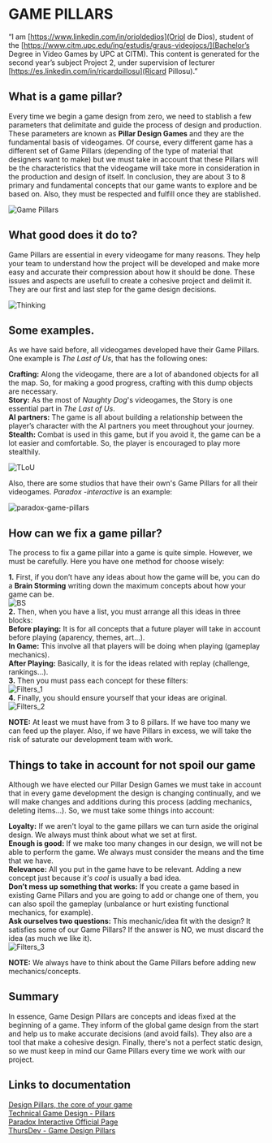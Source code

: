 ﻿# GAME PILLARS

“I am [https://www.linkedin.com/in/orioldedios](Oriol de Dios), student of the
[https://www.citm.upc.edu/ing/estudis/graus-videojocs/](Bachelor’s Degree in
Video Games by UPC at CITM). This content is generated for the second year’s
subject Project 2, under supervision of lecturer
[https://es.linkedin.com/in/ricardpillosu](Ricard Pillosu).”

## What is a game pillar?
Every time we begin a game design from zero, we need to stablish a few parameters that delimitate and guide the process of design and production. These parameters are known as **Pillar Design Games** and they are the fundamental basis of videogames. Of course, every different game has a different set of Game Pillars (depending of the type of material that designers want to make) but we must take in account that these Pillars will be the characteristics that the videogame will take more in consideration in the production and design of itself. In conclusion, they are about 3 to 8 primary and fundamental concepts that our game wants to explore and be based on. Also, they must be respected and fulfill once they are stablished.  
  
![Game Pillars](https://github.com/orioldedios/Design-Pillar-Games/blob/master/docs/Game%20Pillars.png?raw=true)

## What good does it do to?
Game Pillars are essential in every videogame for many reasons. They help your team to understand how the project will be developed and make more easy and accurate their compression about how it should be done. These issues and aspects are usefull to create a cohesive project and delimit it. They are our first and last step for the game design decisions.

![Thinking](/docs/Thinking.jpg)

## Some examples.
As we have said before, all videogames developed have their Game Pillars. One example is *The Last of Us*, that has the following ones:  

**Crafting:** Along the videogame, there are a lot of abandoned objects for all the map. So, for making a good progress, crafting with this dump objects are necessary.  
**Story:** As the most of *Naughty Dog*'s videogames, the Story is one essential part in *The Last of Us*.  
**AI partners:** The game is all about building a relationship between the player’s character with the AI partners you meet throughout your journey.  
**Stealth:** Combat is used in this game, but if you avoid it, the game can be a lot easier and comfortable. So, the player is encouraged to play more stealthily.  

![TLoU](/docs/TLoU.jpg)

Also, there are some studios that have their own's Game Pillars for all their videogames. *Paradox -interactive* is an example:  

![paradox-game-pillars](/docs/paradox-game-pillars.jpg)

## How can we fix a game pillar?
The process to fix a game pillar into a game is quite simple. However, we must be carefully. Here you have one method for choose wisely:

**1.** First, if you don’t have any ideas about how the game will be, you can do a **Brain Storming** writing down the maximum concepts about how your game can be.  
![BS](/docs/BS.jpg)  
**2.** Then, when you have a list, you must arrange all this ideas in three blocks:  
**Before playing:** It is for all concepts that a future player will take in account before playing (aparency, themes, art...).  
**In Game:** This involve all that players will be doing when playing (gameplay mechanics).  
**After Playing:** Basically, it is for the ideas related with replay (challenge, rankings...).  
**3.** Then you must pass each concept for these filters:  
![Filters_1](/docs/Filters_1.png)  
**4.** Finally, you should ensure yourself that your ideas are original.  
![Filters_2](/docs/Filters_2.png)  

**NOTE:** At least we must have from 3 to 8 pillars. If we have too many we can feed up the player. Also, if we have Pillars in excess, we will take the risk of saturate our development team with work.  

## Things to take in account for not spoil our game
Although we have elected our Pillar Design Games we must take in account that in every game development the design is changing continually, and we will make changes and additions during this process (adding mechanics, deleting items...). So, we must take some things into account:  

**Loyalty:** If we aren't loyal to the game pillars we can turn aside the original design. We always must think about what we set at first.  
**Enough is good:** If we make too many changes in our design, we will not be able to perform the game. We always must consider the means and the time that we have.    
**Relevance:**  All you put in the game have to be relevant. Adding a new concept just because *it's cool* is usually a bad idea.  
**Don’t mess up something that works:** If you create a game based in existing Game Pillars and you are going to add or change one of them, you can also spoil the gameplay (unbalance or hurt existing functional mechanics, for example).  
**Ask ourselves two questions:** This mechanic/idea fit with the design? It satisfies some of our Game Pillars? If the answer is NO, we must discard the idea (as much we like it).  
![Filters_3](/docs/Filters_3.png)

**NOTE:** We always have to think about the Game Pillars before adding new mechanics/concepts.  

## Summary
In essence, Game Design Pillars are concepts and ideas fixed at the beginning of a game. They inform of the global game design from the start and help us to make accurate decisions (and avoid fails). They also are a tool that make a cohesive design. Finally, there's not a perfect static design, so we must keep in mind our Game Pillars every time we work with our project. 

## Links to documentation  
[Design Pillars, the core of your game](https://www.gamasutra.com/blogs/MaxPears/20171012/307469/Design_Pillars__The_Core_of_Your_Game.php)  
[Technical Game Design  - Pillars](http://technicalgamedesign.blogspot.com.es/2011/04/pillars.html)  
[Paradox Interactive Official Page](https://www.paradoxinteractive.com/en/)  
[ThursDev - Game Design Pillars](https://www.youtube.com/watch?v=_EtxKlctpXw)
